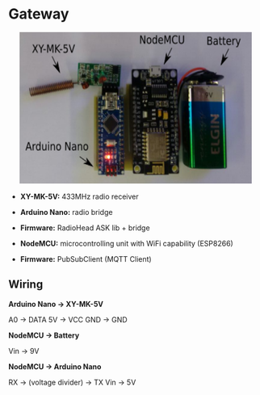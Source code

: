# Gateway

<p align="center">
  <img width="460" height="300" src="gateway-circuit.png">
</p>

- **XY-MK-5V:** 433MHz radio receiver
- **Arduino Nano:** radio bridge
- **Firmware:**  RadioHead ASK lib + bridge
- **NodeMCU:** microcontrolling unit with WiFi capability (ESP8266)

- **Firmware:** PubSubClient (MQTT Client)


## Wiring

**Arduino Nano -> XY-MK-5V**

A0 -> DATA
5V -> VCC
GND -> GND

**NodeMCU -> Battery**

Vin -> 9V

**NodeMCU -> Arduino Nano**

RX -> (voltage divider) -> TX
Vin -> 5V
